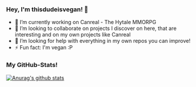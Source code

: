 ### Hey, I'm thisdudeisvegan! 👋

- 🔭 I’m currently working on Canreal - The Hytale MMORPG
- 👯 I’m looking to collaborate on projects I discover on here, that are interesting and on my own projects like Canreal
- 🤔 I’m looking for help with everything in my own repos you can improve!
- ⚡ Fun fact: I'm vegan :P
### My GitHub-Stats!
  [![Anurag's github stats](https://github-readme-stats.vercel.app/api?username=thisdudeisvegan&count_private=true&show_icons=true&theme=dracula)](https://github.com/anuraghazra/github-readme-stats)

